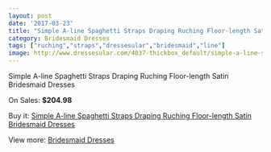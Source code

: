 ```yaml
---
layout: post
date: '2017-03-23'
title: "Simple A-line Spaghetti Straps Draping Ruching Floor-length Satin Bridesmaid Dresses"
category: Bridesmaid Dresses
tags: ["ruching","straps","dressesular","bridesmaid","line"]
image: http://www.dressesular.com/4037-thickbox_default/simple-a-line-spaghetti-straps-draping-ruching-floor-length-satin-bridesmaid-dresses.jpg
---
```

Simple A-line Spaghetti Straps Draping Ruching Floor-length Satin Bridesmaid Dresses

On Sales: **$204.98**
<a href="https://www.dressesular.com/bridesmaid-dresses/1740-simple-a-line-spaghetti-straps-draping-ruching-floor-length-satin-bridesmaid-dresses.html"><amp-img layout="responsive" width="600" height="600" src="//www.dressesular.com/4037-thickbox_default/simple-a-line-spaghetti-straps-draping-ruching-floor-length-satin-bridesmaid-dresses.jpg" alt="Simple A-line Spaghetti Straps Draping Ruching Floor-length Satin Bridesmaid Dresses 0" /></a>

Buy it: [Simple A-line Spaghetti Straps Draping Ruching Floor-length Satin Bridesmaid Dresses](https://www.dressesular.com/bridesmaid-dresses/1740-simple-a-line-spaghetti-straps-draping-ruching-floor-length-satin-bridesmaid-dresses.html "Simple A-line Spaghetti Straps Draping Ruching Floor-length Satin Bridesmaid Dresses")

View more: [Bridesmaid Dresses](https://www.dressesular.com/4-bridesmaid-dresses "Bridesmaid Dresses")